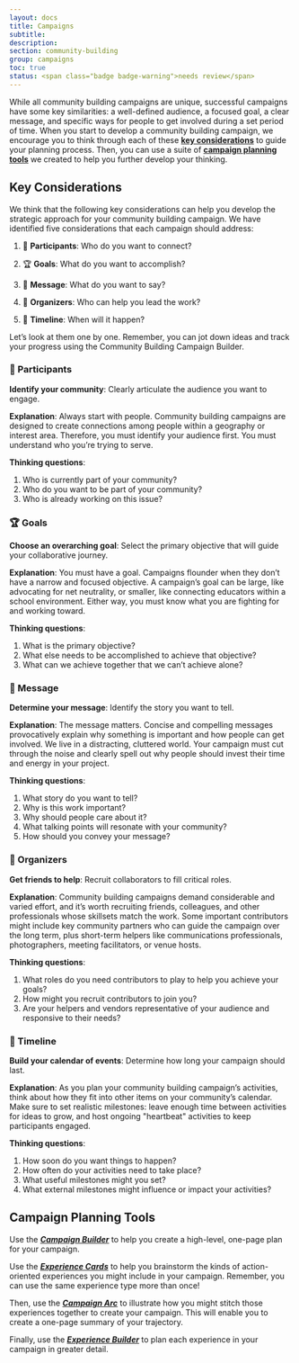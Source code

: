 ```yaml
---
layout: docs
title: Campaigns
subtitle:
description:
section: community-building
group: campaigns
toc: true
status: <span class="badge badge-warning">needs review</span>
---
```


While all community building campaigns are unique, successful campaigns have some key similarities: a well-defined audience, a focused goal, a clear message, and specific ways for people to get involved during a set period of time. When you start to develop a community building campaign, we encourage you to think through each of these <a href="http://fieldguide.sproutfund.org/community-building/campaigns/#key-considerations">**key considerations**</a> to guide your planning process. Then, you can use a suite of <a href="http://fieldguide.sproutfund.org/community-building/campaigns/#campaign-planning-tools">**campaign planning tools**</a> we created to help you further develop your thinking. 

## Key Considerations

We think that the following key considerations can help you develop the strategic approach for your community building campaign. We have identified five considerations that each campaign should address:

1. 👥 **Participants**: Who do you want to connect?

2. 🏆 **Goals**: What do you want to accomplish?

3. 📣 **Message**: What do you want to say?

4. 💪 **Organizers**: Who can help you lead the work?

5. 📅 **Timeline**: When will it happen?

Let’s look at them one by one. Remember, you can jot down ideas and track your progress using the Community Building Campaign Builder.  

### 👥 Participants

**Identify your community**: Clearly articulate the audience you want to engage.

**Explanation**: Always start with people. Community building campaigns are designed to create connections among people within a geography or interest area. Therefore, you must identify your audience first. You must understand who you’re trying to serve.

**Thinking questions**:

1. Who is currently part of your community?
2. Who do you want to be part of your community?
3. Who is already working on this issue?

### 🏆 Goals

**Choose an overarching goal**: Select the primary objective that will guide your collaborative journey.

**Explanation**: You must have a goal. Campaigns flounder when they don’t have a narrow and focused objective. A campaign’s goal can be large, like advocating for net neutrality, or smaller, like connecting educators within a school environment. Either way, you must know what you are fighting for and working toward.

**Thinking questions**:

1. What is the primary objective?
2. What else needs to be accomplished to achieve that objective?
3. What can we achieve together that we can’t achieve alone?

### 📣 Message

**Determine your message**: Identify the story you want to tell.

**Explanation**: The message matters. Concise and compelling messages provocatively explain why something is important and how people can get involved. We live in a distracting, cluttered world. Your campaign must cut through the noise and clearly spell out why people should invest their time and energy in your project.

**Thinking questions**:

1. What story do you want to tell?
2. Why is this work important?
3. Why should people care about it?
4. What talking points will resonate with your community?
5. How should you convey your message?

### 💪 Organizers

**Get friends to help**: Recruit collaborators to fill critical roles.

**Explanation**: Community building campaigns demand considerable and varied effort, and it’s worth recruiting friends, colleagues, and other professionals whose skillsets match the work. Some important contributors might include key community partners who can guide the campaign over the long term, plus short-term helpers like communications professionals, photographers, meeting facilitators, or venue hosts.  

**Thinking questions**:

1. What roles do you need contributors to play to help you achieve your goals?
2. How might you recruit contributors to join you?  
3. Are your helpers and vendors representative of your audience and responsive to their needs?

### 📅 Timeline

**Build your calendar of events**: Determine how long your campaign should last.

**Explanation**: As you plan your community building campaign’s activities, think about how they fit into other items on your community’s calendar. Make sure to set realistic milestones: leave enough time between activities for ideas to grow, and host ongoing "heartbeat" activities to keep participants engaged.

**Thinking questions**:

1. How soon do you want things to happen?
2. How often do your activities need to take place?
3. What useful milestones might you set?
4. What external milestones might influence or impact your activities?

## Campaign Planning Tools

Use the <a href="https://drive.google.com/open?id=1gA0d42b4SaC4sWjROwSMpBbQDr9qOH2P">**_Campaign Builder_**</a> to help you create a high-level, one-page plan for your campaign.

Use the <a href="https://drive.google.com/open?id=1nCLW0w_PVVaUa9ue9rFZN4KztROOQ8Ot">**_Experience Cards_**</a> to help you brainstorm the kinds of action-oriented experiences you might include in your campaign. Remember, you can use the same experience type more than once!

Then, use the <a href="https://drive.google.com/open?id=1I3nZ17F4FZw6IYeFXEyrDOlPX9B-kbv8">**_Campaign Arc_**</a> to illustrate how you might stitch those experiences together to create your campaign. This will enable you to create a one-page summary of your trajectory.

Finally, use the <a href="https://drive.google.com/open?id=1iEz99pTPr_ou9apLu1iYkFIg67_t4_9P">**_Experience Builder_**</a> to plan each experience in your campaign in greater detail.
